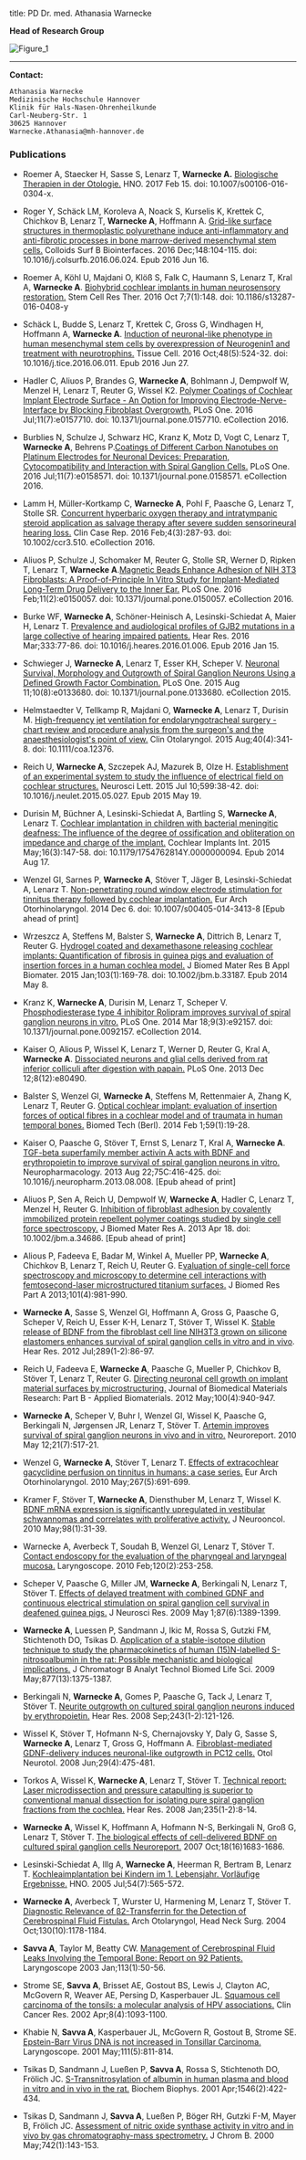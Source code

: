 title: PD Dr. med. Athanasia Warnecke

 
**Head of Research Group**


![Figure_1](warnecke/warnecke_CI_labor.jpg) 

***


**Contact:**

	Athanasia Warnecke
	Medizinische Hochschule Hannover
	Klinik für Hals-Nasen-Ohrenheilkunde
	Carl-Neuberg-Str. 1
	30625 Hannover
	Warnecke.Athanasia@mh-hannover.de



### Publications

* Roemer A, Staecker H, Sasse S, Lenarz T, **Warnecke A.** [Biologische Therapien in der Otologie.](https://link.springer.com/article/10.1007%2Fs00106-016-0304-x) HNO. 2017 Feb 15. doi: 10.1007/s00106-016-0304-x.

* Roger Y, Schäck LM, Koroleva A, Noack S, Kurselis K, Krettek C, Chichkov B, Lenarz T, **Warnecke A**, Hoffmann A. [Grid-like surface structures in thermoplastic polyurethane induce anti-inflammatory and anti-fibrotic processes in bone marrow-derived mesenchymal stem cells.](http://www.sciencedirect.com/science/article/pii/S0927776516304507) Colloids Surf B Biointerfaces. 2016 Dec;148:104-115. doi: 10.1016/j.colsurfb.2016.06.024. Epub 2016 Jun 16.

* Roemer A, Köhl U, Majdani O, Klöß S, Falk C, Haumann S, Lenarz T, Kral A, **Warnecke A**. [Biohybrid cochlear implants in human neurosensory restoration.](http://stemcellres.biomedcentral.com/articles/10.1186/s13287-016-0408-y) Stem Cell Res Ther. 2016 Oct 7;7(1):148. doi:  10.1186/s13287-016-0408-y

* Schäck L, Budde S, Lenarz T, Krettek C, Gross G, Windhagen H, Hoffmann A, **Warnecke A**. [Induction of neuronal-like phenotype in human mesenchymal stem cells by overexpression of Neurogenin1 and treatment with neurotrophins.](http://www.sciencedirect.com/science/article/pii/S0040816616300805) Tissue Cell. 2016 Oct;48(5):524-32. doi: 10.1016/j.tice.2016.06.011. Epub 2016 Jun 27.

* Hadler C, Aliuos P, Brandes G, **Warnecke A**, Bohlmann J, Dempwolf W, Menzel H, Lenarz T, Reuter G, Wissel K2. [Polymer Coatings of Cochlear Implant Electrode Surface - An Option for Improving Electrode-Nerve-Interface by Blocking Fibroblast Overgrowth.](http://journals.plos.org/plosone/article?id=10.1371/journal.pone.0157710) PLoS One. 2016 Jul;11(7):e0157710. doi: 10.1371/journal.pone.0157710. eCollection 2016.

* Burblies N, Schulze J, Schwarz HC, Kranz K, Motz D, Vogt C, Lenarz T, **Warnecke A**, Behrens P.[Coatings of Different Carbon Nanotubes on Platinum Electrodes for Neuronal Devices: Preparation, Cytocompatibility and Interaction with Spiral Ganglion Cells.](http://journals.plos.org/plosone/article?id=10.1371/journal.pone.0158571) PLoS One. 2016 Jul;11(7):e0158571. doi: 10.1371/journal.pone.0158571. eCollection 2016.

* Lamm H, Müller-Kortkamp C, **Warnecke A**, Pohl F, Paasche G, Lenarz T, Stolle SR. [Concurrent hyperbaric oxygen therapy and intratympanic steroid application as salvage therapy after severe sudden sensorineural hearing loss.](http://onlinelibrary.wiley.com/doi/10.1002/ccr3.510/abstract;jsessionid=ACCD40899FAD7B88D1475519CDC70038.f02t03) Clin Case Rep. 2016 Feb;4(3):287-93. doi: 10.1002/ccr3.510. eCollection 2016.

* Aliuos P, Schulze J, Schomaker M, Reuter G, Stolle SR, Werner D, Ripken T, Lenarz T, **Warnecke A**.[Magnetic Beads Enhance Adhesion of NIH 3T3 Fibroblasts: A Proof-of-Principle In Vitro Study for Implant-Mediated Long-Term Drug Delivery to the Inner Ear.](http://journals.plos.org/plosone/article?id=10.1371/journal.pone.0150057) PLoS One. 2016 Feb;11(2):e0150057. doi: 10.1371/journal.pone.0150057. eCollection 2016.

* Burke WF, **Warnecke A**, Schöner-Heinisch A, Lesinski-Schiedat A, Maier H, Lenarz T. [Prevalence and audiological profiles of GJB2 mutations in a large collective of hearing impaired patients.](http://www.sciencedirect.com/science/article/pii/S0378595516000034) Hear Res. 2016 Mar;333:77-86. doi: 10.1016/j.heares.2016.01.006. Epub 2016 Jan 15.

* Schwieger J, **Warnecke A**, Lenarz T, Esser KH, Scheper V. [Neuronal Survival, Morphology and Outgrowth of Spiral Ganglion Neurons Using a Defined Growth Factor Combination.](http://www.ncbi.nlm.nih.gov/pmc/articles/PMC4532470/) PLoS One. 2015 Aug 11;10(8):e0133680. doi: 10.1371/journal.pone.0133680. eCollection 2015.

* Helmstaedter V, Tellkamp R, Majdani O, **Warnecke A**, Lenarz T, Durisin M. [High-frequency jet ventilation for endolaryngotracheal surgery - chart review and procedure analysis from the surgeon's and the anaesthesiologist's point of view.](http://onlinelibrary.wiley.com/doi/10.1111/coa.12376/full) Clin Otolaryngol. 2015 Aug;40(4):341-8. doi: 10.1111/coa.12376.

* Reich U, **Warnecke A**, Szczepek AJ, Mazurek B, Olze H. [Establishment of an experimental system to study the influence of electrical field on cochlear structures.](http://www.sciencedirect.com/science/article/pii/S0304394015003845) Neurosci Lett. 2015 Jul 10;599:38-42. doi: 10.1016/j.neulet.2015.05.027. Epub 2015 May 19.

* Durisin M, Büchner A, Lesinski-Schiedat A, Bartling S, **Warnecke A**, Lenarz T. [Cochlear implantation in children with bacterial meningitic deafness: The influence of the degree of ossification and obliteration on impedance and charge of the implant.](http://www.maneyonline.com/doi/full/10.1179/1754762814Y.0000000094) Cochlear Implants Int. 2015 May;16(3):147-58. doi: 10.1179/1754762814Y.0000000094. Epub 2014 Aug 17.

* Wenzel GI, Sarnes P, **Warnecke A**, Stöver T, Jäger B, Lesinski-Schiedat A, Lenarz T. [Non-penetrating round window electrode stimulation for tinnitus therapy followed by cochlear implantation.](http://link.springer.com/article/10.1007/s00405-014-3413-8/fulltext.html) Eur Arch Otorhinolaryngol. 2014 Dec 6.  doi: 10.1007/s00405-014-3413-8 [Epub ahead of print]

* Wrzeszcz A, Steffens M, Balster S, **Warnecke A**, Dittrich B, Lenarz T, Reuter G. [Hydrogel coated and dexamethasone releasing cochlear implants: Quantification of fibrosis in guinea pigs and evaluation of insertion forces in a human cochlea model.](http://onlinelibrary.wiley.com/doi/10.1002/jbm.b.33187/abstract) J Biomed Mater Res B Appl Biomater. 2015 Jan;103(1):169-78. doi: 10.1002/jbm.b.33187. Epub 2014 May 8.

* Kranz K, **Warnecke A**, Durisin M, Lenarz T, Scheper V. [Phosphodiesterase type 4 inhibitor Rolipram improves survival of spiral ganglion neurons in vitro.](http://www.plosone.org/article/info%3Adoi%2F10.1371%2Fjournal.pone.0092157) PLoS One. 2014 Mar 18;9(3):e92157. doi: 10.1371/journal.pone.0092157. eCollection 2014.

* Kaiser O, Alious P, Wissel K, Lenarz T, Werner D, Reuter G, Kral A, **Warnecke A**. [Dissociated neurons and glial cells derived from rat inferior colliculi after digestion with papain.](http://www.plosone.org/article/info%3Adoi%2F10.1371%2Fjournal.pone.0080490) PLoS One. 2013 Dec 12;8(12):e80490.

* Balster S, Wenzel GI, **Warnecke A**, Steffens M, Rettenmaier A, Zhang K, Lenarz T, Reuter G. [Optical cochlear implant: evaluation of insertion forces of optical fibres in a cochlear model and of traumata in human temporal bones.](http://www.degruyter.com/view/j/bmte.2014.59.issue-1/bmt-2013-0038/bmt-2013-0038.xml;jsessionid=B859C5C9F2215DF8FB96F3A590E9A25E) Biomed Tech (Berl). 2014 Feb 1;59(1):19-28.

* Kaiser O, Paasche G, Stöver T, Ernst S, Lenarz T, Kral A, **Warnecke A**. [TGF-beta superfamily member activin A acts with BDNF and erythropoietin to improve survival of spiral ganglion neurons in vitro.](http://www.sciencedirect.com/science/article/pii/S0028390813003651) Neuropharmacology. 2013 Aug 22;75C:416-425. doi: 10.1016/j.neuropharm.2013.08.008. [Epub ahead of print]

* Aliuos P, Sen A, Reich U, Dempwolf W, **Warnecke A**, Hadler C, Lenarz T, Menzel H, Reuter G. [Inhibition of fibroblast adhesion by covalently immobilized protein repellent polymer coatings studied by single cell force spectroscopy.](http://onlinelibrary.wiley.com/doi/10.1002/jbm.a.34686/abstract) J Biomed Mater Res A. 2013 Apr 18. doi: 10.1002/jbm.a.34686. [Epub ahead of print]

* Alious P, Fadeeva E, Badar M, Winkel A, Mueller PP, **Warnecke A**, Chichkov B, Lenarz T, Reich U, Reuter G. E[valuation of single-cell force spectroscopy and microscopy to determine cell interactions with femtosecond-laser microstructured titanium surfaces.](http://onlinelibrary.wiley.com/doi/10.1002/jbm.a.34401/abstract) J Biomed Res Part A 2013;101(4):981-990. 

* **Warnecke A**, Sasse S, Wenzel GI, Hoffmann A, Gross G, Paasche G, Scheper V, Reich U, Esser K-H, Lenarz T, Stöver T, Wissel K. [Stable release of BDNF from the fibroblast cell line NIH3T3 grown on silicone elastomers enhances survival of spiral ganglion cells in vitro and in vivo](http://www.sciencedirect.com/science/article/pii/S0378595512000937). Hear Res. 2012 Jul;289(1-2):86-97. 

* Reich U, Fadeeva E, **Warnecke A**, Paasche G, Mueller P, Chichkov B, Stöver T, Lenarz T, Reuter G. [Directing neuronal cell growth on implant material surfaces by microstructuring.](http://onlinelibrary.wiley.com/doi/10.1002/jbm.b.32656/abstract) Journal of Biomedical Materials Research: Part B - Applied Biomaterials. 2012 May;100(4):940-947. 

* **Warnecke A**, Scheper V, Buhr I, Wenzel GI, Wissel K, Paasche G, Berkingali N, Jørgensen JR, Lenarz T, Stöver T. [Artemin improves survival of spiral ganglion neurons in vivo and in vitro.](http://onlinelibrary.wiley.com/doi/10.1002/jbm.b.32656/abstract) Neuroreport. 2010 May 12;21(7):517-21. 

* Wenzel G, **Warnecke A**, Stöver T, Lenarz T. [Effects of extracochlear gacyclidine perfusion on tinnitus in humans: a case series.](http://link.springer.com/article/10.1007%2Fs00405-009-1126-1) Eur Arch Otorhinolaryngol. 2010 May;267(5):691-699. 

* Kramer F, Stöver T, **Warnecke A**, Diensthuber M, Lenarz T, Wissel K. [BDNF mRNA expression is significantly upregulated in vestibular schwannomas and correlates with proliferative activity.](http://link.springer.com/article/10.1007%2Fs11060-009-0063-6) J Neurooncol. 2010 May;98(1):31-39.

* Warnecke A, Averbeck T, Soudah B, Wenzel GI, Lenarz T, Stöver T. [Contact endoscopy for the evaluation of the pharyngeal and laryngeal mucosa.](http://onlinelibrary.wiley.com/doi/10.1002/lary.20732/abstract) Laryngoscope. 2010 Feb;120(2):253-258. 

* Scheper V, Paasche G, Miller JM, **Warnecke A**, Berkingali N, Lenarz T, Stöver T. [Effects of delayed treatment with combined GDNF and continuous electrical stimulation on spiral ganglion cell survival in deafened guinea pigs.](http://onlinelibrary.wiley.com/doi/10.1002/jnr.21964/abstract) J Neurosci Res. 2009 May 1;87(6):1389-1399. 

* **Warnecke A**, Luessen P, Sandmann J, Ikic M, Rossa S, Gutzki FM, Stichtenoth DO, Tsikas D. [Application of a stable-isotope dilution technique to study the pharmacokinetics of human (15)N-labelled S-nitrosoalbumin in the rat: Possible mechanistic and biological implications.](http://www.sciencedirect.com/science/article/pii/S1570023208008702) J Chromatogr B Analyt Technol Biomed Life Sci. 2009 May;877(13):1375-1387. 

* Berkingali N, **Warnecke A**, Gomes P, Paasche G, Tack J, Lenarz T, Stöver T. [Neurite outgrowth on cultured spiral ganglion neurons induced by erythropoietin.](http://www.sciencedirect.com/science/article/pii/S0378595508001317) Hear Res. 2008 Sep;243(1-2):121-126. 

* Wissel K, Stöver T, Hofmann N-S, Chernajovsky Y, Daly G, Sasse S, **Warnecke A**, Lenarz T, Gross G, Hoffmann A. [Fibroblast-mediated GDNF-delivery induces neuronal-like outgrowth in PC12 cells.](http://journals.lww.com/otology-neurotology/pages/articleviewer.aspx?year=2008&issue=06000&article=00011&type=abstract) Otol Neurotol. 2008 Jun;29(4):475-481. 

* Torkos A, Wissel K, **Warnecke A**, Lenarz T, Stöver T. [Technical report: Laser microdissection and pressure catapulting is superior to conventional manual dissection for isolating pure spiral ganglion fractions from the cochlea.](http://www.sciencedirect.com/science/article/pii/S0378595507002365) Hear Res. 2008 Jan;235(1-2):8-14. 

* **Warnecke A**, Wissel K, Hoffmann A, Hofmann N-S, Berkingali N, Groß G, Lenarz T, Stöver T. [The biological effects of cell-delivered BDNF on cultured spiral ganglion cells Neuroreport.](http://journals.lww.com/neuroreport/pages/articleviewer.aspx?year=2007&issue=10290&article=00010&type=abstract) 2007 Oct;18(16)1683-1686. 

* Lesinski-Schiedat A, Illg A, **Warnecke A**, Heerman R, Bertram B, Lenarz T. [Kochleaimplantation bei Kindern im 1. Lebensjahr. Vorläufige Ergebnisse.](http://www.springermedizin.de/kochleaimplantation-bei-kindern-im-1lebensjahr/79456.html) HNO. 2005 Jul;54(7):565-572. 

* **Warnecke A**, Averbeck T, Wurster U, Harmening M, Lenarz T, Stöver T. [Diagnostic Relevance of β2-Transferrin for the Detection of Cerebrospinal Fluid Fistulas.](http://archotol.jamanetwork.com/article.aspx?articleid=648189) Arch Otolaryngol, Head Neck Surg. 2004 Oct;130(10):1178-1184. 

* **Savva A**, Taylor M, Beatty CW. [Management of Cerebrospinal Fluid Leaks Involving the Temporal Bone: Report on 92 Patients.](http://onlinelibrary.wiley.com/doi/10.1097/00005537-200301000-00010/abstract) Laryngoscope 2003 Jan;113(1):50-56. 

* Strome SE, **Savva A**, Brisset AE, Gostout BS, Lewis J, Clayton AC, McGovern R, Weaver AE, Persing D, Kasperbauer JL. [Squamous cell carcinoma of the tonsils: a molecular analysis of HPV associations.](http://clincancerres.aacrjournals.org/content/8/4/1093.long) Clin Cancer Res. 2002 Apr;8(4):1093-1100. 

* Khabie N, **Savva A**, Kasperbauer JL, McGovern R, Gostout B, Strome SE. [Epstein-Barr Virus DNA is not increased in Tonsillar Carcinoma.](http://onlinelibrary.wiley.com/enhanced/doi/10.1097/00005537-200105000-00011/) Laryngoscope. 2001 May;111(5):811-814. 

* Tsikas D, Sandmann J, Lueßen P, **Savva A**, Rossa S, Stichtenoth DO, Frölich JC. [S-Transnitrosylation of albumin in human plasma and blood in vitro and in vivo in the rat.](http://www.sciencedirect.com/science/article/pii/S0167483801001662) Biochem Biophys. 2001 Apr;1546(2):422-434. 

* Tsikas D, Sandmann J, **Savva A**, Lueßen P, Böger RH, Gutzki F-M, Mayer B, Frölich JC. [Assessment of nitric oxide synthase activity in vitro and in vivo by gas chromatography-mass spectrometry.](http://www.sciencedirect.com/science/article/pii/S0378434700001420) J Chrom B. 2000 May;742(1):143-153. 

